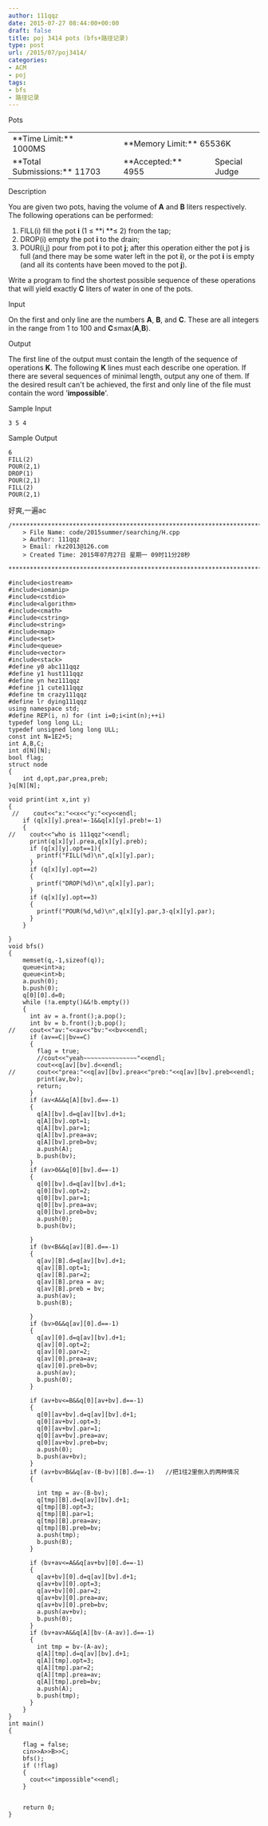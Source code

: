 ```yaml
---
author: 111qqz
date: 2015-07-27 08:44:00+00:00
draft: false
title: poj 3414 pots (bfs+路径记录)
type: post
url: /2015/07/poj3414/
categories:
- ACM
- poj
tags:
- bfs
- 路径记录
---
```


Pots





<table align="center" >
<tbody >
<tr >

<td >**Time Limit:** 1000MS
</td>

<td width="10px" >
</td>

<td colspan="3" >**Memory Limit:** 65536K
</td>
</tr>
<tr >

<td >**Total Submissions:** 11703
</td>

<td width="10px" >
</td>

<td >**Accepted:** 4955
</td>

<td width="10px" >
</td>

<td >Special Judge
</td>
</tr>
</tbody>
</table>





Description







You are given two pots, having the volume of **A** and **B** liters respectively. The following operations can be performed:





  1. FILL(i) fill the pot **i** (1 ≤ **i **≤ 2) from the tap;
  2. DROP(i) empty the pot **i** to the drain;
  3. POUR(i,j) pour from pot **i** to pot **j**; after this operation either the pot **j** is full (and there may be some water left in the pot **i**), or the pot **i** is empty (and all its contents have been moved to the pot **j**).



Write a program to find the shortest possible sequence of these operations that will yield exactly **C** liters of water in one of the pots.







Input







On the first and only line are the numbers **A**, **B**, and **C**. These are all integers in the range from 1 to 100 and **C**≤max(**A**,**B**).







Output







The first line of the output must contain the length of the sequence of operations **K**. The following **K** lines must each describe one operation. If there are several sequences of minimal length, output any one of them. If the desired result can't be achieved, the first and only line of the file must contain the word '**impossible**'.







Sample Input



    
    3 5 4




Sample Output



    
    6
    FILL(2)
    POUR(2,1)
    DROP(1)
    POUR(2,1)
    FILL(2)
    POUR(2,1)










好爽,一遍ac


 
 

    
    /*************************************************************************
    	> File Name: code/2015summer/searching/H.cpp
    	> Author: 111qqz
    	> Email: rkz2013@126.com 
    	> Created Time: 2015年07月27日 星期一 09时11分28秒
     ************************************************************************/
    
    #include<iostream>
    #include<iomanip>
    #include<cstdio>
    #include<algorithm>
    #include<cmath>
    #include<cstring>
    #include<string>
    #include<map>
    #include<set>
    #include<queue>
    #include<vector>
    #include<stack>
    #define y0 abc111qqz
    #define y1 hust111qqz
    #define yn hez111qqz
    #define j1 cute111qqz
    #define tm crazy111qqz
    #define lr dying111qqz
    using namespace std;
    #define REP(i, n) for (int i=0;i<int(n);++i)  
    typedef long long LL;
    typedef unsigned long long ULL;
    const int N=1E2+5;
    int A,B,C;
    int d[N][N];
    bool flag;
    struct node
    {
        int d,opt,par,prea,preb;
    }q[N][N];
    
    void print(int x,int y)
    {
     //    cout<<"x:"<<x<<"y:"<<y<<endl;
        if (q[x][y].prea!=-1&&q[x][y].preb!=-1)
        {
    // 	  cout<<"who is 111qqz"<<endl;
    	  print(q[x][y].prea,q[x][y].preb);
    	  if (q[x][y].opt==1){
    		printf("FILL(%d)\n",q[x][y].par);
    	  }
    	  if (q[x][y].opt==2)
    	  {
    		printf("DROP(%d)\n",q[x][y].par);
    	  }
    	  if (q[x][y].opt==3)
    	  {
    		printf("POUR(%d,%d)\n",q[x][y].par,3-q[x][y].par);
    	  }
        }
    
    }
    void bfs()
    {
        memset(q,-1,sizeof(q));
        queue<int>a;
        queue<int>b;
        a.push(0);
        b.push(0);
        q[0][0].d=0;
        while (!a.empty()&&!b.empty())
        {
    	  int av = a.front();a.pop();
    	  int bv = b.front();b.pop();
    // 	  cout<<"av:"<<av<<"bv:"<<bv<<endl;
    	  if (av==C||bv==C)
    	  {
    		flag = true;
    		//cout<<"yeah~~~~~~~~~~~~~~~"<<endl;
    		cout<<q[av][bv].d<<endl;
    // 		cout<<"prea:"<<q[av][bv].prea<<"preb:"<<q[av][bv].preb<<endl;
    		print(av,bv);
    	  	return;
    	  }
    	  if (av<A&&q[A][bv].d==-1)
    	  {
    		q[A][bv].d=q[av][bv].d+1;
    		q[A][bv].opt=1;
    		q[A][bv].par=1;
    		q[A][bv].prea=av;
    		q[A][bv].preb=bv;
    		a.push(A);
    		b.push(bv);
    	  }
    	  if (av>0&&q[0][bv].d==-1)
    	  {
    		q[0][bv].d=q[av][bv].d+1;
    		q[0][bv].opt=2;
    		q[0][bv].par=1;
    		q[0][bv].prea=av;
    		q[0][bv].preb=bv;
    		a.push(0);
    		b.push(bv);
    
    	  }
    	  if (bv<B&&q[av][B].d==-1)
    	  {
    		q[av][B].d=q[av][bv].d+1;
    		q[av][B].opt=1;
    		q[av][B].par=2;
    		q[av][B].prea = av;
    		q[av][B].preb = bv;
    		a.push(av);
    		b.push(B);
    		
    	  }
    	  if (bv>0&&q[av][0].d==-1)
    	  {
    		q[av][0].d=q[av][bv].d+1;
    		q[av][0].opt=2;
    		q[av][0].par=2;
    		q[av][0].prea=av;
    		q[av][0].preb=bv;
    		a.push(av);
    		b.push(0);
    	  }
    
    	  if (av+bv<=B&&q[0][av+bv].d==-1)
    	  {
    		q[0][av+bv].d=q[av][bv].d+1;
    		q[0][av+bv].opt=3;
    		q[0][av+bv].par=1;
    		q[0][av+bv].prea=av;
    		q[0][av+bv].preb=bv;
    		a.push(0);
    		b.push(av+bv);
    	  }
    	  if (av+bv>B&&q[av-(B-bv)][B].d==-1)   //把1往2里倒入的两种情况
    	  {
    	  
    		int tmp = av-(B-bv);
    		q[tmp][B].d=q[av][bv].d+1;
    		q[tmp][B].opt=3;
    		q[tmp][B].par=1;
    		q[tmp][B].prea=av;
    		q[tmp][B].preb=bv;
    		a.push(tmp);
    		b.push(B);
    	  }
    
    	  if (bv+av<=A&&q[av+bv][0].d==-1)
    	  {
    		q[av+bv][0].d=q[av][bv].d+1;
    		q[av+bv][0].opt=3;
    		q[av+bv][0].par=2;
    		q[av+bv][0].prea=av;
    		q[av+bv][0].preb=bv;
    		a.push(av+bv);
    		b.push(0);
    	  }
    	  if (bv+av>A&&q[A][bv-(A-av)].d==-1)
    	  {
    		int tmp = bv-(A-av);
    		q[A][tmp].d=q[av][bv].d+1;
    		q[A][tmp].opt=3;
    		q[A][tmp].par=2;
    		q[A][tmp].prea=av;
    		q[A][tmp].preb=bv;
    		a.push(A);
    		b.push(tmp);
    	  }
        }
    }
    int main()
    {
        
        flag = false;
        cin>>A>>B>>C;
        bfs();
        if (!flag)
        {
    	  cout<<"impossible"<<endl;
        }
        
        
    	return 0;
    }
    




